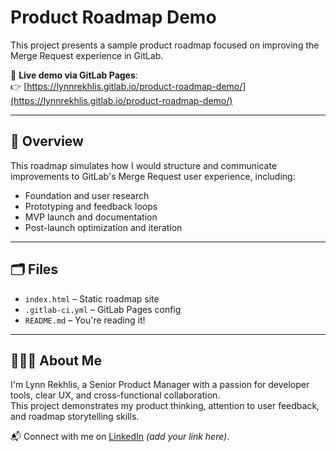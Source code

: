 # Product Roadmap Demo

This project presents a sample product roadmap focused on improving the Merge Request experience in GitLab.

🔗 **Live demo via GitLab Pages**:  
👉 [https://lynnrekhlis.gitlab.io/product-roadmap-demo/](https://lynnrekhlis.gitlab.io/product-roadmap-demo/)

---

## 🎯 Overview

This roadmap simulates how I would structure and communicate improvements to GitLab's Merge Request user experience, including:

- Foundation and user research
- Prototyping and feedback loops
- MVP launch and documentation
- Post-launch optimization and iteration

---

## 🗂️ Files

- `index.html` – Static roadmap site
- `.gitlab-ci.yml` – GitLab Pages config
- `README.md` – You're reading it!

---

## 👩🏻‍💻 About Me

I'm Lynn Rekhlis, a Senior Product Manager with a passion for developer tools, clear UX, and cross-functional collaboration.  
This project demonstrates my product thinking, attention to user feedback, and roadmap storytelling skills.

📬 Connect with me on [LinkedIn](https://www.linkedin.com/in/lynnrekhlis) *(add your link here)*.
